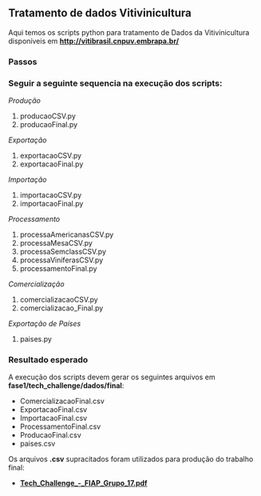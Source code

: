 ## Tratamento de dados Vitivinicultura
Aqui temos os scripts python para tratamento de Dados da Vitivinicultura disponíveis em **http://vitibrasil.cnpuv.embrapa.br/**


### Passos 
### Seguir a seguinte sequencia na execução dos scripts:

*Produção*
1. producaoCSV.py
2. producaoFinal.py

*Exportação*
1. exportacaoCSV.py
2. exportacaoFinal.py

*Importação*
1. importacaoCSV.py
2. importacaoFinal.py

*Processamento*
1. processaAmericanasCSV.py
2. processaMesaCSV.py
3. processaSemclassCSV.py
4. processaViniferasCSV.py
5. processamentoFinal.py

*Comercialização*
1. comercializacaoCSV.py
2. comercializacao_Final.py

*Exportação de Países*
1. paises.py

### Resultado esperado
A execução dos scripts devem gerar os seguintes arquivos em **fase1/tech_challenge/dados/final**:
- ComercializacaoFinal.csv
- ExportacaoFinal.csv
- ImportacaoFinal.csv
- ProcessamentoFinal.csv
- ProducaoFinal.csv
- paises.csv

Os arquivos **.csv** supracitados foram utilizados para produção do trabalho final: 
- [**Tech_Challenge_-_FIAP_Grupo_17.pdf**](https://github.com/hermanouchoa/postechfiap/blob/919660fd5ad5c9c91af28f8897f9f115d11c9751/fase1/tech_challenge/Tech_Challenge_-_FIAP_Grupo_17.pdf)